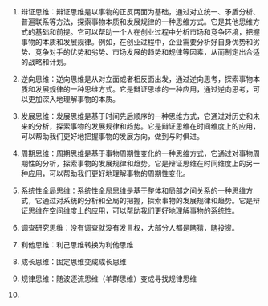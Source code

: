 
1. 辩证思维：辩证思维是以事物的正反两面为基础，通过对立统一、矛盾分析、普遍联系等方法，探索事物本质和发展规律的一种思维方式。它是其他思维方式的基础和前提。它可以帮助一个人在创业过程中分析市场和竞争环境，把握事物的本质和发展规律。例如，在创业过程中，企业需要分析好自身优势和劣势、竞争对手的优势和劣势、市场发展的趋势和规律等因素，从而制定出合适的战略和计划。

2. 逆向思维：逆向思维是从对立面或者相反面出发，通过逆向思考，探索事物本质和发展规律的一种思维方式。它是辩证思维的一种应用，通过逆向思考，可以更加深入地理解事物的本质。

3. 发展思维：发展思维是基于时间先后顺序的一种思维方式，它通过对历史和未来的分析，探索事物的发展规律和趋势。它是辩证思维在时间维度上的应用，可以帮助我们更好地把握事物的发展方向，做到与时俱进。

4. 周期思维：周期思维是基于事物周期性变化的一种思维方式，它通过对事物周期性的分析，探索事物的发展规律和趋势。它是辩证思维在时间维度上的另一种应用，可以帮助我们更好地理解事物的周期性变化。

5. 系统性全局思维：系统性全局思维是基于整体和局部之间关系的一种思维方式，它通过对系统的分析和全局的把握，探索事物的发展规律和趋势。它是辩证思维在空间维度上的应用，可以帮助我们更好地理解事物的系统性。

6. 调查研究思维：没有调查就没有发言权，大部分人都是瞎猜，瞎投资。

7. 利他思维：利己思维转换为利他思维

8. 成长思维：固定思维变成成长思维

9. 规律思维：随波逐流思维（羊群思维）变成寻找规律思维

10. 
